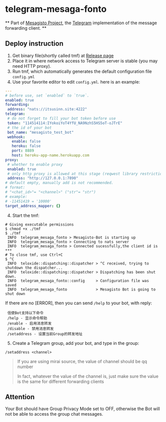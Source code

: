 # telegram-mesaga-fonto 
** Part of [Mesagisto Project](https://github.com/MeowCat-Studio/mesagisto), the [Telegram](https://core.telegram.org) implementation of the message forwarding client. **

## Deploy instruction

 1. Get binary file(shortly called tmf) at [Release page](https://github.com/MeowCat-Studio/telegram-mesaga-fonto/releases) 
 2. Place it in where network access to Telegram server is stable (you may need HTTP proxy).
 3. Run tmf, which automatically generates the default configuration file `config.yml`
 4. Use your favorite editor to edit `config.yml`.
 here is an example:
 ```yaml
---
# before use, set `enabled` to `true`.
enabled: true
forwarding:
  address: "nats://itsusinn.site:4222"
telegram:
  # do not forget to fill your bot token before use
  token: "114514114:IYokoiYoT4YfU_NA9NzhS5HS5oT-oJTrE"
  # the id of your bot
  bot_name: "mesagisto_test_bot"
  webhook:
    enable: false
    heroku: false
    port: 8889
    host: heroku-app-name.herokuapp.com
proxy:
  # whether to enable proxy
  enabled: true
  # only http proxy is allowed at this stage (reqwest library restriction)
  address: "http://127.0.0.1:7890"
# default empty, manually add is not recommended.
# format:
# "<chat_id>"= "<channel>" ("str"= "str")
# example:
# -11451419 = '10000'
target_address_mapper: {}
 ```
 4. Start the tmf:
 ```shell
 # Giving executable permissions
 $ chmod +x ./tmf
 $ ./tmf
  INFO  telegram_mesaga_fonto > Mesagisto-Bot is starting up
  INFO  telegram_mesaga_fonto > Connecting to nats server
  INFO  telegram_mesaga_fonto > Connected sucessfully,the client id is ***
 # To close tmf, use Ctrl+C
 $ ^C
  INFO  teloxide::dispatching::dispatcher > ^C received, trying to shutdown the dispatcher...
  INFO  teloxide::dispatching::dispatcher > Dispatching has been shut down.
  INFO  telegram_mesaga_fonto::config     > Configuration file was saved
  INFO  telegram_mesaga_fonto             > Mesagisto Bot is going to shut down
 ```
 If there are no [ERROR], then you can send `/help` to your bot, with reply:
```text
 信使Bot支持以下命令
 /help - 显示命令帮助
 /enable - 启用消息转发
 /disable - 禁用消息转发
 /setaddress - 设置当前Group的转发地址
```
 5. Create a Telegram group, add your bot, and type in the group:

 `/setaddress <channel>`

> If you are using mirai source, the value of channel should be qq number
>
> In fact, whatever the value of the channel is, just make sure the value is the same for different forwarding clients

## Attention

Your Bot should have Group Privacy Mode set to OFF, otherwise the Bot will not be able to access the group chat messages.